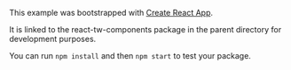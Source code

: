 This example was bootstrapped with [Create React App](https://github.com/facebook/create-react-app).

It is linked to the react-tw-components package in the parent directory for development purposes.

You can run `npm install` and then `npm start` to test your package.
